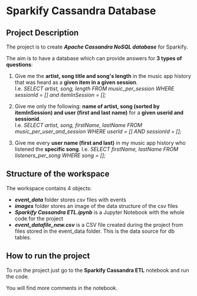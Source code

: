 # Sparkify Cassandra Database

## Project Description

The project is to create ***Apache Cassandra NoSQL database*** for Sparkify.  


The aim is to have a database which can provide answers for **3 types of questions**:  


1. Give me the **artist, song title and song's length** in the music app history that was heard as a **given item in a given session**.  
I.e. *SELECT artist, song, length FROM music_per_session WHERE sessionId = [] and itemInSession = [];*


2. Give me only the following: **name of artist, song (sorted by itemInSession) and user (first and last name)** for a **given userid and sessionid**.  
I.e. *SELECT artist, song, firstName, lastName FROM music_per_user_and_session WHERE userId = [] AND sessionId = [];*  


3. Give me every **user name (first and last)** in my music app history who listened the **specific song**.
I.e. *SELECT firstName, lastName FROM listeners_per_song WHERE song = [];*  


## Structure of the workspace

The workspace contains 4 objects:
- ***event_data*** folder stores csv files with events
- ***images*** folder stores an image of the data structure of the csv files
- ***Sparkify Cassandra ETL.ipynb*** is a Jupyter Notebook with the whole code for the project
- ***event_datafile_new.csv*** is a CSV file created during the project from files stored in the event_data folder. This is the data source for db tables.


## How to run the project

To run the project just go to the **Sparkify Cassandra ETL** notebook and run the code.  


You will find more comments in the notebook.